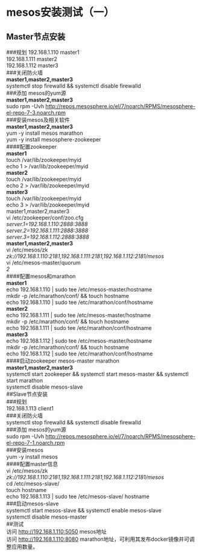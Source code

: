 # mesos安装测试（一）
## Master节点安装
###规划
192.168.1.110 master1  
192.168.1.111 master2  
192.168.1.112 master3  
###关闭防火墙  
**master1,master2,master3**  
systemctl stop firewalld && systemctl disable firewalld  
###添加 mesos的yum源  
**master1,master2,master3**  
sudo rpm -Uvh http://repos.mesosphere.io/el/7/noarch/RPMS/mesosphere-el-repo-7-3.noarch.rpm  
###安装mesos及相关软件  
**master1,master2,master3**  
yum -y install mesos marathon  
yum -y install mesosphere-zookeeper  
####配置zookeeper  
**master1**  
touch /var/lib/zookeeper/myid  
echo 1 > /var/lib/zookeeper/myid  
**master2**  
touch /var/lib/zookeeper/myid  
echo 2 > /var/lib/zookeeper/myid  
**master3**  
touch /var/lib/zookeeper/myid  
echo 3 > /var/lib/zookeeper/myid  
master1,master2,master3  
vi /etc/zookeeper/conf/zoo.cfg   
*server.1=192.168.1.110:2888:3888*  
*server.2=192.168.1.111:2888:3888*  
*server.3=192.168.1.112:2888:3888*   
**master1,master2,master3**  
vi /etc/mesos/zk 
*zk://192.168.1.110:2181,192.168.1.111:2181,192.168.1.112:2181/mesos*  
vi /etc/mesos-master/quorum    
*2*  
####配置mesos和marathon  
**master1**  
echo 192.168.1.110 | sudo tee /etc/mesos-master/hostname  
mkdir -p /etc/marathon/conf/ && touch hostname  
echo 192.168.1.110 | sudo tee /etc/marathon/conf/hostname  
**master2**  
echo 192.168.1.111 | sudo tee /etc/mesos-master/hostname  
mkdir -p /etc/marathon/conf/ && touch hostname  
echo 192.168.1.111 | sudo tee /etc/marathon/conf/hostname  
**master3**  
echo 192.168.1.112 | sudo tee /etc/mesos-master/hostname  
mkdir -p /etc/marathon/conf/ && touch hostname  
echo 192.168.1.112 | sudo tee /etc/marathon/conf/hostname  
####启动zookeeper mesos-master marathon  
**master1,master2,master3**  
systemctl start  zookeeper && systemctl start mesos-master && systemctl start marathon  
systemctl disable mesos-slave  
##Slave节点安装  
###规划  
192.168.1.113 client1  
###关闭防火墙  
systemctl stop firewalld && systemctl disable   firewalld  
###添加 mesos的yum源  
sudo rpm -Uvh http://repos.mesosphere.io/el/7/noarch/RPMS/mesosphere-el-repo-7-1.noarch.rpm  
###安装mesos  
yum -y install mesos  
####配置master信息  
vi /etc/mesos/zk   
*zk://192.168.1.110:2181,192.168.1.111:2181,192.168.1.112:2181/mesos*  
cd /etc/mesos-slave/  
touch hostname  
echo 192.168.1.113 | sudo tee /etc/mesos-slave/  hostname  
###启动mesos-slave  
systemctl start  mesos-slave  && systemctl enable mesos-slave  
systemctl disable mesos-master  
##测试  
访问 http://192.168.1.110:5050 mesos地址   
访问 http://192.168.1.110:8080 marathon地址，可利用其发布docker镜像并可调整应用数量。   